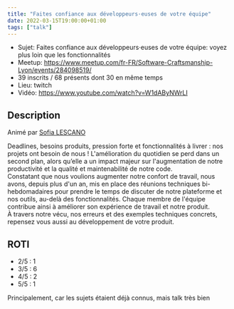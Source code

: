 ```yaml
---
title: "Faites confiance aux développeurs·euses de votre équipe"
date: 2022-03-15T19:00:00+01:00 
tags: ["talk"] 
---
```


- Sujet: Faites confiance aux développeurs·euses de votre équipe: voyez plus loin que les fonctionnalités
- Meetup: https://www.meetup.com/fr-FR/Software-Craftsmanship-Lyon/events/284098519/
- 39 inscrits / 68 présents dont 30 en même temps
- Lieu: twitch
- Vidéo: https://www.youtube.com/watch?v=W1dAByNWrLI

## Description

Animé par [Sofia LESCANO](https://twitter.com/SofLesc)

Deadlines, besoins produits, pression forte et fonctionnalités à livrer : nos projets ont besoin de nous ! L'amélioration du quotidien se perd dans un second plan, alors qu’elle a un impact majeur sur l'augmentation de notre productivité et la qualité et maintenabilité de notre code.  
Constatant que nous voulions augmenter notre confort de travail, nous avons, depuis plus d'un an, mis en place des réunions techniques bi-hebdomadaires pour prendre le temps de discuter de notre plateforme et nos outils, au-delà des fonctionnalités. Chaque membre de l'équipe contribue ainsi à améliorer son expérience de travail et notre produit.  
À travers notre vécu, nos erreurs et des exemples techniques concrets, repensez vous aussi au développement de votre produit.  


## ROTI

- 2/5 : 1
- 3/5 : 6
- 4/5 : 2
- 5/5 : 1

Principalement, car les sujets étaient déjà connus, mais talk très bien
